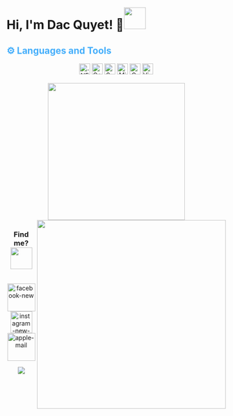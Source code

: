 # Hi, I'm Dac Quyet! 👋<img src="https://media.giphy.com/media/mGcNjsfWAjY5AEZNw6/giphy.gif" width="50">
<h2 style="color: #44AEFB">⚙️ Languages and Tools</h2>
<p align="center>"
<br>
  <div align=center>
    <span><img src="https://img.shields.io/badge/.NET-282C34?logo=.NET&logoColor=512BD4" alt=".NET logo" title=".NET" height="25" /></span>
  <span><img src="https://img.shields.io/badge/C++-282C34?logo=C++&logoColor=00599C" alt="C++ logo" title="C++" height="25" /></span>
  <span><img src="https://img.shields.io/badge/SublimeText-282C34?logo=sublimetext&logoColor=FF9800" alt="Sublime Text logo" title="Sublime Text" height="25" /></span>
  <span><img src="https://img.shields.io/badge/Microsoft SQL Server-282C34?logo=microsoftsqlserver&logoColor=CC2927" alt="Microsoft SQL Server logo" title="Microsoft SQL Server" height="25" /></span>
  <span><img src="https://img.shields.io/badge/Oracle-282C34?logo=microsoft-sql-server&logoColor=F80000" alt="Oracle logo" title="Oracle" height="25" /></span>
  <span><img src="https://img.shields.io/badge/VS%20Code-282C34?logo=visual-studio-code&logoColor=007ACC" alt="Visual Studio Code logo" title="Visual Studio Code" height="25" /></span>
  </div>
</br>

<div align=center>
  <a href="#" title="Noon">
    <img width="315" align="center" src="https://github-readme-stats.vercel.app/api/top-langs/?username=tu-lan&hide=c%23,powershell,Mathematica,Ruby,Objective-C,Objective-C%2b%2b,Cuda&title_color=61dafb&text_color=ffffff&icon_color=61dafb&bg_color=20232a&langs_count=8&layout=compact&border_color=61dafb&hide_border=true" />
  </a>
  <a href="#" title="Noon">
    <img align="right" width="434" src="https://github-readme-stats.vercel.app/api?username=tu-lan&show_icons=true&theme=react&border_color=61dafb&hide_border=true" />
  </a>
</div>

<div align=center>
  <h3 align="center" font-size-"23">Find me? <img src="https://media.giphy.com/media/v1.Y2lkPTc5MGI3NjExZjdlYzViYmE4NWRlNDg0M2YxNTI4ZjI4N2QzN2E3MjUxZmY4MDQ5MyZjdD1z/EDI4u70iO5nZqWBLa5/giphy.gif" width="50"></h3>
</div>
<br>
<div align="center">
  <a href="https://facebook.com/imquyet1110" target="blank">
 <img width="64" height="64" src="https://img.icons8.com/laces/64/facebook-new.png" alt="facebook-new"/>
  </a>
  <a href="https://instagram.com/_dieplucc" target="blank">
  <img width="50" height="50" src="https://img.icons8.com/ios/50/instagram-new--v1.png" alt="instagram-new--v1"/>
  </a>
  <a href="mailto:luuphuongvy0209@gmail.com" target="top">
   <img width="64" height="64" src="https://img.icons8.com/wired/64/apple-mail.png" alt="apple-mail"/>
  </a>
</div>


<p align="center">
  <a href="https://github.com/tu-lan">
    <img src="https://komarev.com/ghpvc/?username=wervlad&color=blue&style=flat)" />
  </a>
</p>
